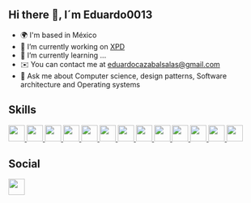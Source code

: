 ## Hi there 👋, I´m Eduardo0013

- 🌍  I'm based in México
- 🔭 I’m currently working on [XPD](https://www.expidetufactura.com.mx/XPD)
- 🌱 I’m currently learning ...
- ✉️  You can contact me at eduardocazabalsalas@gmail.com
- 💬 Ask me about Computer science, design patterns, Software architecture and Operating systems

## Skills
<p align="left" class='container'>
  <a href='https://developer.mozilla.org/es/docs/Web/JavaScript' target='_blank' rel="noreferrer">
    <img width='32px' src='https://raw.githubusercontent.com/danielcranney/readme-generator/main/public/icons/skills/javascript-colored.svg'/>
  </a>
  <a href='https://java.com/es' target='_blank'>
    <img width='32px' src='https://raw.githubusercontent.com/danielcranney/readme-generator/main/public/icons/skills/java-colored.svg' target='_blank'/>
  </a>
  <a href='https://www.php.net/' target='_blank'>
    <img width='32px' src='https://raw.githubusercontent.com/danielcranney/readme-generator/main/public/icons/skills/php-colored.svg'/>
  </a>
  <a href='https://www.mysql.com/' target='_blank'>
    <img src='https://raw.githubusercontent.com/danielcranney/readme-generator/main/public/icons/skills/mysql-colored.svg' width='32px' />
  </a>
  <a href='https://www.microsoft.com/es-mx/sql-server/sql-server-2022' target='_blank'>
    <img src='https://cdn-icons-png.flaticon.com/256/5968/5968364.png' width='32px'/>
  </a>
  <a href='https://www.mongodb.com/' target='_blank'>
    <img src='https://raw.githubusercontent.com/danielcranney/readme-generator/main/public/icons/skills/mongodb-colored.svg'  width='32px' />
  </a>
  <a href='https://www.linux.org/' target='_blank'>
    <img src='https://raw.githubusercontent.com/danielcranney/readme-generator/main/public/icons/skills/linux-colored.svg'  width='32px' />
  </a>
  <a href='https://laravel.com/' target='_blank'>
    <img src='https://raw.githubusercontent.com/danielcranney/readme-generator/main/public/icons/skills/laravel-colored.svg'  width='32px' />
  </a>
  <a href='https://es.react.dev/' target='_blank'>
    <img src='https://raw.githubusercontent.com/danielcranney/readme-generator/main/public/icons/skills/react-colored.svg'  width='32px' />
  </a>
  <a href='https://expressjs.com/es/' target='_blank'>
    <img src='https://raw.githubusercontent.com/danielcranney/readme-generator/main/public/icons/skills/express-colored.svg'  width='32px' />
  </a>
  <a href='https://developer.mozilla.org/es/docs/Web/CSS' target='_blank'>
    <img src='https://raw.githubusercontent.com/danielcranney/readme-generator/main/public/icons/skills/css3-colored.svg'  width='32px'/>
  </a>
  <a href='https://www.typescriptlang.org/' target='_blank'>
    <img src='https://raw.githubusercontent.com/danielcranney/readme-generator/main/public/icons/skills/typescript-colored.svg' width='32px'/>
  </a>
  <a href='https://postcss.org/' target='_blank'>
    <img src='https://static-00.iconduck.com/assets.00/postcss-icon-256x256-k0prf6hn.png'  width='32px'/>
  </a>
</p>

## Social
<a href="https://www.linkedin.com/in/eduardo-salas-68773b1a7/" target="_blank" rel="noreferrer"> <picture> <source media="(prefers-color-scheme: dark)" srcset="https://raw.githubusercontent.com/danielcranney/readme-generator/main/public/icons/socials/linkedin-dark.svg" /> <source media="(prefers-color-scheme: light)" srcset="https://raw.githubusercontent.com/danielcranney/readme-generator/main/public/icons/socials/linkedin.svg" /> <img src="https://raw.githubusercontent.com/danielcranney/readme-generator/main/public/icons/socials/linkedin.svg" width="32" height="32" /> </picture> </a></p>

